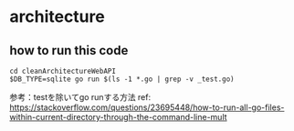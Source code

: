 # architecture

## how to run this code

```
cd cleanArchitectureWebAPI
$DB_TYPE=sqlite go run $(ls -1 *.go | grep -v _test.go)
```

参考：testを除いてgo runする方法
ref: https://stackoverflow.com/questions/23695448/how-to-run-all-go-files-within-current-directory-through-the-command-line-mult
